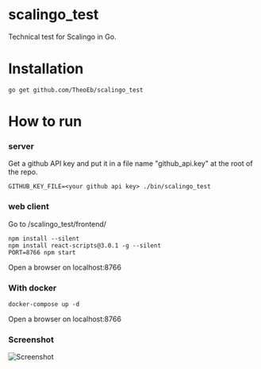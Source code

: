 # scalingo_test
Technical test for Scalingo in Go.

# Installation
```go get github.com/TheoEb/scalingo_test```


# How to run
### server
Get a github API key and put it in a file name "github_api.key" at the root of the repo.

```GITHUB_KEY_FILE=<your github api key> ./bin/scalingo_test```

### web client
Go to /scalingo_test/frontend/

```
npm install --silent
npm install react-scripts@3.0.1 -g --silent
PORT=8766 npm start
```

Open a browser on localhost:8766

### With docker

```docker-compose up -d```

Open a browser on localhost:8766

### Screenshot
![Screenshot](assets/screenshot.png)